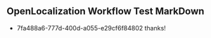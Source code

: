 ## OpenLocalization Workflow Test MarkDown
* 7fa488a6-777d-400d-a055-e29cf6f84802 thanks!

<!--HONumber=Aug16_HO1-->


